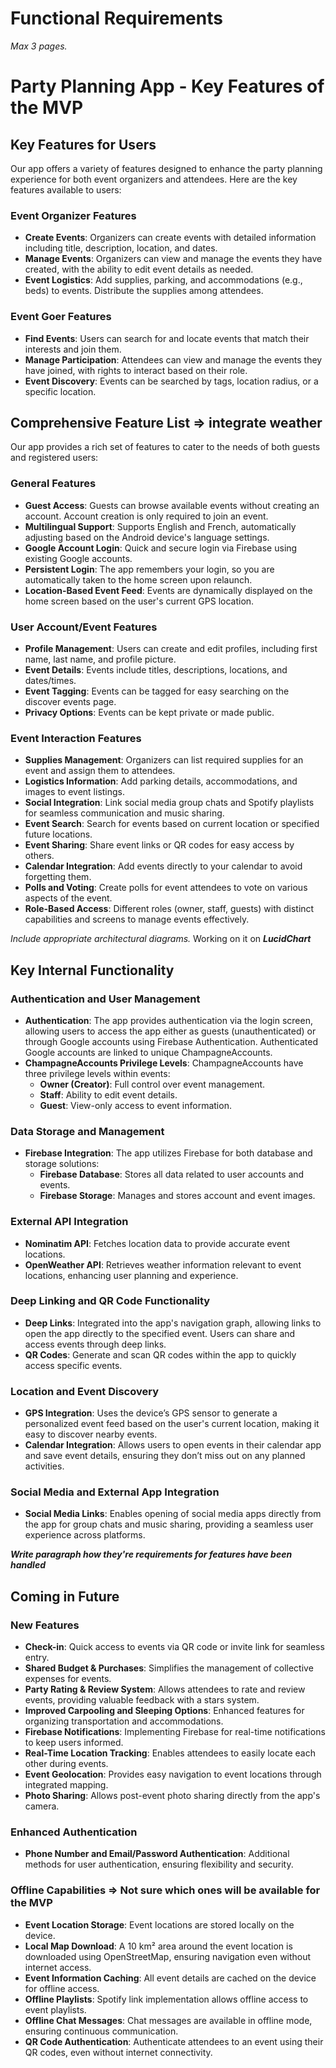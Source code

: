 # Functional Requirements

*Max 3 pages.*

# Party Planning App - Key Features of the MVP

## Key Features for Users

Our app offers a variety of features designed to enhance the party planning experience for both event organizers and attendees. Here are the key features available to users:

### Event Organizer Features
- **Create Events**: Organizers can create events with detailed information including title, description, location, and dates.
- **Manage Events**: Organizers can view and manage the events they have created, with the ability to edit event details as needed.
- **Event Logistics**: Add supplies, parking, and accommodations (e.g., beds) to events. Distribute the supplies among attendees.

### Event Goer Features
- **Find Events**: Users can search for and locate events that match their interests and join them.
- **Manage Participation**: Attendees can view and manage the events they have joined, with rights to interact based on their role.
- **Event Discovery**: Events can be searched by tags, location radius, or a specific location.

## Comprehensive Feature List => integrate weather

Our app provides a rich set of features to cater to the needs of both guests and registered users:

### General Features
- **Guest Access**: Guests can browse available events without creating an account. Account creation is only required to join an event.
- **Multilingual Support**: Supports English and French, automatically adjusting based on the Android device's language settings.
- **Google Account Login**: Quick and secure login via Firebase using existing Google accounts.
- **Persistent Login**: The app remembers your login, so you are automatically taken to the home screen upon relaunch.
- **Location-Based Event Feed**: Events are dynamically displayed on the home screen based on the user's current GPS location.

### User Account/Event Features
- **Profile Management**: Users can create and edit profiles, including first name, last name, and profile picture.
- **Event Details**: Events include titles, descriptions, locations, and dates/times.
- **Event Tagging**: Events can be tagged for easy searching on the discover events page.
- **Privacy Options**: Events can be kept private or made public.

### Event Interaction Features
- **Supplies Management**: Organizers can list required supplies for an event and assign them to attendees.
- **Logistics Information**: Add parking details, accommodations, and images to event listings.
- **Social Integration**: Link social media group chats and Spotify playlists for seamless communication and music sharing.
- **Event Search**: Search for events based on current location or specified future locations.
- **Event Sharing**: Share event links or QR codes for easy access by others.
- **Calendar Integration**: Add events directly to your calendar to avoid forgetting them.
- **Polls and Voting**: Create polls for event attendees to vote on various aspects of the event.
- **Role-Based Access**: Different roles (owner, staff, guests) with distinct capabilities and screens to manage events effectively.

*Include appropriate architectural diagrams.*
Working on it on ***LucidChart***

## Key Internal Functionality

### Authentication and User Management
- **Authentication**: The app provides authentication via the login screen, allowing users to access the app either as guests (unauthenticated) or through Google accounts using Firebase Authentication. Authenticated Google accounts are linked to unique ChampagneAccounts.
- **ChampagneAccounts Privilege Levels**: ChampagneAccounts have three privilege levels within events:
  - **Owner (Creator)**: Full control over event management.
  - **Staff**: Ability to edit event details.
  - **Guest**: View-only access to event information.

### Data Storage and Management
- **Firebase Integration**: The app utilizes Firebase for both database and storage solutions:
  - **Firebase Database**: Stores all data related to user accounts and events.
  - **Firebase Storage**: Manages and stores account and event images.

### External API Integration
- **Nominatim API**: Fetches location data to provide accurate event locations.
- **OpenWeather API**: Retrieves weather information relevant to event locations, enhancing user planning and experience.

### Deep Linking and QR Code Functionality
- **Deep Links**: Integrated into the app's navigation graph, allowing links to open the app directly to the specified event. Users can share and access events through deep links.
- **QR Codes**: Generate and scan QR codes within the app to quickly access specific events.

### Location and Event Discovery
- **GPS Integration**: Uses the device’s GPS sensor to generate a personalized event feed based on the user's current location, making it easy to discover nearby events.
- **Calendar Integration**: Allows users to open events in their calendar app and save event details, ensuring they don’t miss out on any planned activities.

### Social Media and External App Integration
- **Social Media Links**: Enables opening of social media apps directly from the app for group chats and music sharing, providing a seamless user experience across platforms.

***Write paragraph how they're requirements for features have been handled***

## Coming in Future

### New Features
- **Check-in**: Quick access to events via QR code or invite link for seamless entry.
- **Shared Budget & Purchases**: Simplifies the management of collective expenses for events.
- **Party Rating & Review System**: Allows attendees to rate and review events, providing valuable feedback with a stars system.
- **Improved Carpooling and Sleeping Options**: Enhanced features for organizing transportation and accommodations.
- **Firebase Notifications**: Implementing Firebase for real-time notifications to keep users informed.
- **Real-Time Location Tracking**: Enables attendees to easily locate each other during events.
- **Event Geolocation**: Provides easy navigation to event locations through integrated mapping.
- **Photo Sharing**: Allows post-event photo sharing directly from the app's camera.

### Enhanced Authentication
- **Phone Number and Email/Password Authentication**: Additional methods for user authentication, ensuring flexibility and security.

### Offline Capabilities => Not sure which ones will be available for the MVP
- **Event Location Storage**: Event locations are stored locally on the device.
- **Local Map Download**: A 10 km² area around the event location is downloaded using OpenStreetMap, ensuring navigation even without internet access.
- **Event Information Caching**: All event details are cached on the device for offline access.
- **Offline Playlists**: Spotify link implementation allows offline access to event playlists.
- **Offline Chat Messages**: Chat messages are available in offline mode, ensuring continuous communication.
- **QR Code Authentication**: Authenticate attendees to an event using their QR codes, even without internet connectivity.
